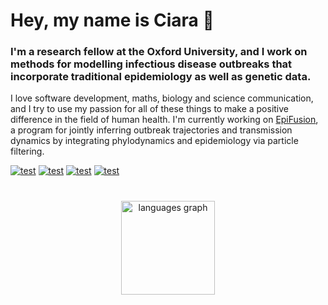 # Hey, my name is Ciara 👋

### I'm a research fellow at the Oxford University, and I work on methods for modelling infectious disease outbreaks that incorporate traditional epidemiology as well as genetic data.

I love software development, maths, biology and science communication, and I try to use my passion for all of these things to make a positive difference in the field of human health. I'm currently working on [EpiFusion](epifusion.org), a program for jointly inferring outbreak trajectories and transmission dynamics by integrating phylodynamics and epidemiology via particle filtering.

[![test](https://img.shields.io/badge/Website-orange?style=for-the-badge&logo=github&logoColor=white)](https://ciarajudge.github.io/)
[![test](https://img.shields.io/badge/LinkedIn-0077B5?style=for-the-badge&logo=linkedin&logoColor=white)](https://www.linkedin.com/in/ciarajudge/)
[![test](https://img.shields.io/badge/Spotify-1DB954?style=for-the-badge&logo=spotify&logoColor=white)](https://open.spotify.com/user/judge.ciara?si=e32d522146854a74)
[![test](https://img.shields.io/badge/Instagram-E4405F?style=for-the-badge&logo=instagram&logoColor=white)](https://www.instagram.com/ciarajudge/)

# 

<div align="center">
  <img src="https://github-readme-stats.vercel.app/api/top-langs?username=ciarajudge&locale=en&hide_title=false&layout=compact&card_width=320&langs_count=5&theme=dracula&hide_border=true&order=2" height="150" alt="languages graph"  />
  <!--<img src="https://streak-stats.demolab.com?user=ciarajudge&locale=en&mode=daily&theme=dracula&hide_border=true&border_radius=5&order=3" height="150" alt="streak graph"  /> -->
  <!--<img src="https://github-readme-activity-graph.vercel.app/graph?username=ciarajudge&radius=16&theme=react&area=true&order=5&hide_border=true&hide_title=true" height="300" alt="activity-graph graph"  />-->
</div> 

###
